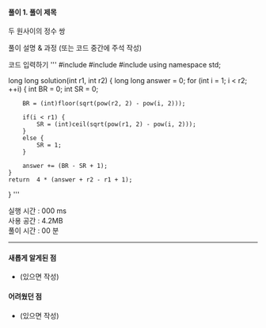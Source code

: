 #### 풀이 1. 풀이 제목
두 원사이의 정수 쌍

풀이 설명 & 과정 (또는 코드 중간에 주석 작성)


코드 입력하기
'''
#include <string>
#include <vector>
#include <cmath>
using namespace std;

long long solution(int r1, int r2) {
    long long answer = 0;
    for (int i = 1; i < r2; ++i) {
        int BR = 0;
        int SR = 0;

        BR = (int)floor(sqrt(pow(r2, 2) - pow(i, 2)));
        
        if(i < r1) {
            SR = (int)ceil(sqrt(pow(r1, 2) - pow(i, 2)));
        } 
        else {
            SR = 1;
        }
              
        answer += (BR - SR + 1);
    }
    return  4 * (answer + r2 - r1 + 1);
}
'''

실행 시간 : 000 ms    
사용 공간 : 4.2MB  
풀이 시간 : 00 분  

--- 

#### 새롭게 알게된 점
  + (있으면 작성)

#### 어려웠던 점
  + (있으면 작성)
